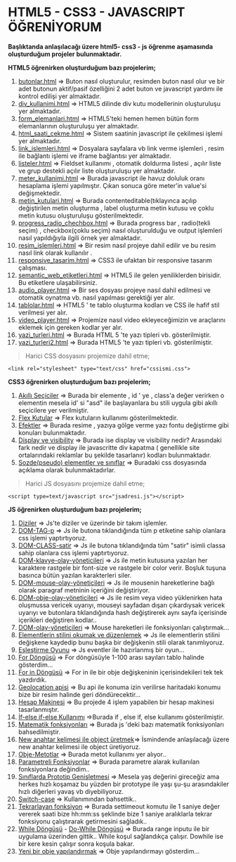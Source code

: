 # HTML5 - CSS3 - JAVASCRIPT ÖĞRENİYORUM
**Başlıktanda anlaşılacağı üzere html5- css3 - js öğrenme aşamasında oluşturduğum projeler bulunmaktadır.**

**HTML5  öğrenirken oluşturduğum bazı projelerim;**

 1. [butonlar.html](html/butonlar.html) => Buton nasıl oluşturulur, resimden buton nasıl olur ve bir adet butonun aktif/pasif özelliğini 2 adet buton ve javascript yardımı  ile kontrol edilişi yer almaktadır.
 2. [div_kullanimi.html](html/div_kullanimi.html) => HTML5 dilinde div kutu modellerinin oluşturuluşu yer almaktadır.
 3. [form_elemanlari.html](html/form_elemanlari.html) => HTML5'teki hemen hemen bütün form elemanlarının oluşturuluşu yer almaktadır.
 4. [html_saati_cekme.html](html/html_saati_cekme.html) => Sistem saatinin javascript ile çekilmesi işlemi yer almaktadır.
 5. [link_islemleri.html](html/link_islemleri.html) => Dosyalara sayfalara vb link verme işlemleri , resim ile bağlantı işlemi ve iframe bağlantısı yer almaktadır.
 6. [listeler.html](html/listeler.html) => Fieldset kullanımı , otomatik doldurma listesi , açılır liste ve grup destekli açılır liste oluşturuluşu yer almaktadır.
 7. [meter_kullanimi.html](html/meter_kullanimi.html) => Burada javascript ile havuz doluluk oranı hesaplama işlemi yapılmıştır. Çıkan sonuca göre meter'in value'si değişmektedir.
 8. [metin_kutulari.html](html/metinkutulari.html) => Burada contenteditable(tıklayınca açılıp değiştirilen metin oluşturma , label oluşturma metin kutusu ve çoklu metin kutusu oluşturuluşu gösterilmektedir.
 9. [progress_radio_chechbox.html](html/progress_radio_chechbox.html) => Burada progress bar , radio(tekli seçim) , checkbox(çoklu seçim) nasıl oluşturulduğu ve output işlemleri nasıl yapıldığıyla ilgili örnek yer almaktadır.
 10. [resim_islemleri.html](html/resimislemleri.html) => Bir resim nasıl projeye dahil edilir ve bu resim nasıl link olarak kullanılır .
 11. [responsive_tasarim.html](html/responsive_tasarim.html) => CSS3 ile ufaktan bir responsive tasarım çalışması.
 12. [semantic_web_etiketleri.html](html/semantic_web_etiketleri.html) => HTML5 ile gelen yeniliklerden birisidir. Bu etiketlere ulaşabilirsiniz.
 13. [audio_player.html](html/audio_player.html) => Bir ses dosyası projeye nasıl dahil edilmesi ve otomatik oynatma vb. nasıl yapılması gerektiği yer alır.
 14. [tablolar.html](html/tablolar.html) => HTML5 ' te tablo oluşturma kodları ve CSS ile hafif stil verilmesi yer alır.
 15. [video_player.html](html/video_player.html) => Projemize nasıl video ekleyeceğimizin ve araçlarını eklemek için gereken kodlar yer alır.
 16. [yazi_turleri.html](html/yazi_turlari.html) => Burada HTML 5 'te yazı tipleri vb. gösterilmiştir.
 17. [yazi_turleri2.html](html/yazi_turleri2.html) => Burada HTML5 'te yazı tipleri vb. gösterilmiştir.


> Harici CSS dosyasını projemize dahil etme;

    <link rel="stylesheet" type="text/css" href="cssismi.css">

 **CSS3  öğrenirken oluşturduğum bazı projelerim;**
 1. [Akıllı Seçiciler](css3/akilliseciciler) => Burada bir elemente ,  id ' ye , class'a değer verirken o elementin mesela id' si "asd" ile başlayanlara bu stili uygula gibi akıllı seçicilere yer verilmiştir.
 2. [Flex Kutular](css3/flexkutular.html) => Flex kutuların kullanımı gösterilmektedir.
 3. [Efektler](css3/efektler) => Burada resime , yazıya gölge verme yazı fontu değiştirme gibi konuları bulunmaktadır.
 4. [Display ve visibility](css3/reklam_kapatma.html) => Burada ise display ve visibility nedir?  Arasındaki fark nedir ve display ile javascritte div kapatma ( genellikle site ortalarındaki reklamlar bu şekilde tasarlanır) kodları bulunmaktadır.
 5. [Sozde(pseudo) elementler ve sınıflar](css3/sozde_pseudo) ⇒ Buradaki css dosyasında açıklama olarak bulunmaktadırlar.
 > Harici JS dosyasını projemize dahil etme;
 >
    <script type=text/javascript src="jsadresi.js"></script>

**JS  öğrenirken oluşturduğum bazı projelerim;**

 1. [Diziler](js/diziler.html) => Js'te diziler ve üzerinde bir takım işlemler.
 2. [DOM-TAG-p](js/DOM-TAG-p.html) => Js ile butona tıklandığında tüm p etiketine sahip olanlara css işlemi yaptırtıyoruz.
 3. [DOM-CLASS-satir](js/DOM-CLASS-satir.html) => Js ile butona tıklandığında tüm "satir" isimli classa sahip olanlara css işlemi yaptırtıyoruz.
 4. [DOM-klavye-olay-yöneticileri](js/DOM-klavye-olay-yoneticileri.html) => Js ile metin kutusuna yazılan her karaktere rastgele bir font-size ve rastgele bir color verir. Boşluk tuşuna basınca bütün yazılan karakterleri siler.
 5. [DOM-mouse-olay-yöneticileri](js/DOM-mouse-olay-yoneticileri.html) => Js ile mousenin hareketlerine bağlı olarak paragraf metninin içeriğini değiştiriyor.
 6. [DOM-obje-olay-yöneticileri](js/DOM-obje-olay-yoneticileri.html) => Js ile resim veya video yüklenirken hata oluşmussa vericek uyarıyı, mouseyi sayfadan dışarı çıkardıysak vericek uyarıyı ve butonlara tıklandığında hash değiştirerek aynı sayfa içerisinde içerikleri değiştiren kodlar..
 7. [DOM-olay-yöneticileri](js/DOM-olay-yoneticileri.html) => Mouse hareketleri ile fonksiyonları çalıştırmak...
 8. [Elementlerin stilini okumak ve düzenlemek](js/elementlerin_stilini_okumak_ve_duzenlemek.html) => Js ile elementlerin stilini değişkene kaydedip bunu başka bir değişkenin stili olarak tanımlıyoruz.
 9. [Eşleştirme Oyunu](js/eslestirme-oyunu) => Js eventler ile hazırlanmış bir oyun...
 10. [For Döngüsü](js/fordongusu.html)  => For döngüsüyle 1-100 arası sayıları tablo halinde gösterdim...
 11. [For in Döngüsü](js/for_in.html) => For in ile bir obje değişkeninin içerisindekileri tek tek yazdırdık.
 12. [Geolocation apisi](js/geolocation) => Bu api ile konuma izin verilirse haritadaki konumu bize bir resim halinde geri döndürecektir...
 13. [Hesap Makinesi](js/hesapmakinesi.html) => Bu projede 4 işlem yapabilen bir hesap makinesi tasarlanmıştır.
 14. [İf-else if-else Kullanımı](js/if-else-elseif.html) =>Burada if , else if, else kullanımı gösterilmiştir.
 15. [Matematik fonksiyonları](js/matematik_islemleri.html) => Burada js 'deki bazı matematik fonksiyonları bahsedilmiştir.
 16. [New anahtar kelimesi ile object üretmek](js/newanahtarkelimesiileobjecturetmek.html)=> İsmindende anlaşılacağı üzere new anahtar kelimesi ile object üretiyoruz.
 17. [Obje-Metotlar](js/obje-metotlar.html) => Burada metot kullanımı yer alıyor..
 18. [Parametreli Fonksiyonlar](js/parametreli_fonksiyonlar.html) => Burada parametre alarak kullanılan fonksiyonlara değindim..
 19. [Sınıflarda Prototip Genişletmesi](js/siniflarda-prototip-genisletmesi.html) => Mesela yaş değerini gireceğiz ama herkes hızlı koşamaz bu yüzden bir prototype ile yaşı şu-şu arasındakiler hızlı diğerleri yavaş vb diyebiliyoruz.
 20. [Switch-case](js/switch-case.html) => Kullanımından bahsettik..
 21. [Tekrarlayan fonksiyon](js/tekrarlayan-fonksiyon.html) => Burada settimeout komutu ile 1 saniye değer vererek saati bize hh:mm:ss şeklinde bize 1 saniye aralıklarla tekrar fonksiyonu çalıştırarak getirmesini sağladık..
 22. [While Döngüsü](js/while.html) - [Do-While Döngüsü](js/do-while.html) => Burada range inputu ile bir uygulama üzerinden gittik.. While koşul sağlandıkça çalışır. Dowhile ise bir kere kesin çalışır sonra koşula bakar.
 23. [Yeni bir obje yapılandırmak](js/Yenibirobjeyapilandirmak.html) => Obje yapılandırmayı gösterdim...
 
